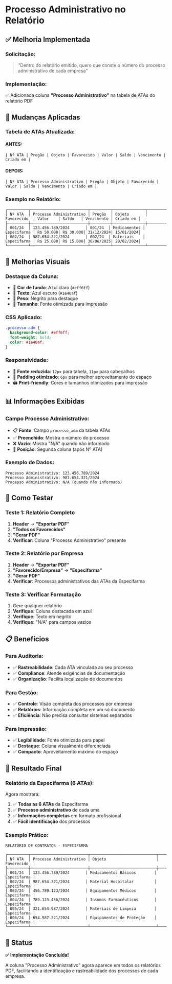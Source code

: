 # Processo Administrativo no Relatório

## ✅ Melhoria Implementada

### **Solicitação:**
> "Dentro do relatório emitido, quero que conste o número do processo administrativo de cada empresa"

### **Implementação:**
✅ Adicionada coluna **"Processo Administrativo"** na tabela de ATAs do relatório PDF

## 🔧 Mudanças Aplicadas

### **Tabela de ATAs Atualizada:**

#### **ANTES:**
```
| Nº ATA | Pregão | Objeto | Favorecido | Valor | Saldo | Vencimento | Criado em |
```

#### **DEPOIS:**
```
| Nº ATA | Processo Administrativo | Pregão | Objeto | Favorecido | Valor | Saldo | Vencimento | Criado em |
```

### **Exemplo no Relatório:**
```
┌─────────┬─────────────────────────┬─────────┬──────────────┬─────────────┬──────────┬─────────┬────────────┬───────────┐
│ Nº ATA  │ Processo Administrativo │ Pregão  │ Objeto       │ Favorecido  │ Valor    │ Saldo   │ Vencimento │ Criado em │
├─────────┼─────────────────────────┼─────────┼──────────────┼─────────────┼──────────┼─────────┼────────────┼───────────┤
│ 001/24  │ 123.456.789/2024       │ 001/24  │ Medicamentos │ Especifarma │ R$ 50.000│ R$ 30.000│ 31/12/2024│ 15/01/2024│
│ 002/24  │ 987.654.321/2024       │ 002/24  │ Materiais    │ Especifarma │ R$ 25.000│ R$ 15.000│ 30/06/2025│ 20/02/2024│
└─────────┴─────────────────────────┴─────────┴──────────────┴─────────────┴──────────┴─────────┴────────────┴───────────┘
```

## 🎨 Melhorias Visuais

### **Destaque da Coluna:**
- 🎨 **Cor de fundo**: Azul claro (`#eff6ff`)
- 📝 **Texto**: Azul escuro (`#1e40af`)
- 💪 **Peso**: Negrito para destaque
- 📏 **Tamanho**: Fonte otimizada para impressão

### **CSS Aplicado:**
```css
.processo-adm { 
  background-color: #eff6ff; 
  font-weight: bold; 
  color: #1e40af; 
}
```

### **Responsividade:**
- 📱 **Fonte reduzida**: `12px` para tabela, `11px` para cabeçalhos
- 📐 **Padding otimizado**: `6px` para melhor aproveitamento do espaço
- 🖨️ **Print-friendly**: Cores e tamanhos otimizados para impressão

## 📊 Informações Exibidas

### **Campo Processo Administrativo:**
- 📋 **Fonte**: Campo `processo_adm` da tabela ATAs
- ✅ **Preenchido**: Mostra o número do processo
- ❌ **Vazio**: Mostra "N/A" quando não informado
- 🎯 **Posição**: Segunda coluna (após Nº ATA)

### **Exemplo de Dados:**
```
Processo Administrativo: 123.456.789/2024
Processo Administrativo: 987.654.321/2024
Processo Administrativo: N/A (quando não informado)
```

## 🧪 Como Testar

### **Teste 1: Relatório Completo**
1. **Header** → **"Exportar PDF"**
2. **"Todos os Favorecidos"**
3. **"Gerar PDF"**
4. **Verificar**: Coluna "Processo Administrativo" presente

### **Teste 2: Relatório por Empresa**
1. **Header** → **"Exportar PDF"**
2. **"Favorecido/Empresa"** → **"Especifarma"**
3. **"Gerar PDF"**
4. **Verificar**: Processos administrativos das ATAs da Especifarma

### **Teste 3: Verificar Formatação**
1. Gere qualquer relatório
2. **Verifique**: Coluna destacada em azul
3. **Verifique**: Texto em negrito
4. **Verifique**: "N/A" para campos vazios

## 📋 Benefícios

### **Para Auditoria:**
- ✅ **Rastreabilidade**: Cada ATA vinculada ao seu processo
- ✅ **Compliance**: Atende exigências de documentação
- ✅ **Organização**: Facilita localização de documentos

### **Para Gestão:**
- ✅ **Controle**: Visão completa dos processos por empresa
- ✅ **Relatórios**: Informação completa em um só documento
- ✅ **Eficiência**: Não precisa consultar sistemas separados

### **Para Impressão:**
- ✅ **Legibilidade**: Fonte otimizada para papel
- ✅ **Destaque**: Coluna visualmente diferenciada
- ✅ **Compacto**: Aproveitamento máximo do espaço

## 🎯 Resultado Final

### **Relatório da Especifarma (6 ATAs):**
Agora mostrará:
1. ✅ **Todas as 6 ATAs** da Especifarma
2. ✅ **Processo administrativo** de cada uma
3. ✅ **Informações completas** em formato profissional
4. ✅ **Fácil identificação** dos processos

### **Exemplo Prático:**
```
RELATÓRIO DE CONTRATOS - ESPECIFARMA

┌─────────┬─────────────────────────┬─────────────────────────────┬─────────────┐
│ Nº ATA  │ Processo Administrativo │ Objeto                      │ Favorecido  │
├─────────┼─────────────────────────┼─────────────────────────────┼─────────────┤
│ 001/24  │ 123.456.789/2024       │ Medicamentos Básicos        │ Especifarma │
│ 002/24  │ 987.654.321/2024       │ Material Hospitalar         │ Especifarma │
│ 003/24  │ 456.789.123/2024       │ Equipamentos Médicos        │ Especifarma │
│ 004/24  │ 789.123.456/2024       │ Insumos Farmacêuticos       │ Especifarma │
│ 005/24  │ 321.654.987/2024       │ Materiais de Limpeza        │ Especifarma │
│ 006/24  │ 654.987.321/2024       │ Equipamentos de Proteção    │ Especifarma │
└─────────┴─────────────────────────┴─────────────────────────────┴─────────────┘
```

## 🚀 Status

**✅ Implementação Concluída!**

A coluna "Processo Administrativo" agora aparece em todos os relatórios PDF, facilitando a identificação e rastreabilidade dos processos de cada empresa.